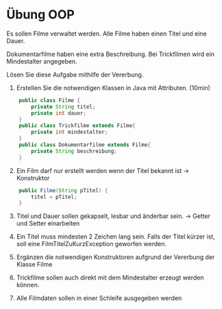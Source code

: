 # Übung OOP

Es sollen Filme verwaltet werden. Alle Filme haben einen Titel und eine Dauer.

Dokumentarfilme haben eine extra Beschreibung. Bei Trickfilmen wird ein Mindestalter angegeben.

Lösen Sie diese Aufgabe mithilfe der Vererbung.

1. Erstellen Sie die notwendigen Klassen in Java mit Attributen. (10min)
````java
    public class Filme {
        private String titel;
        private int dauer;
    }
    public class Trickfilme extends Filme{
        private int mindestalter;
    }
    public class Dokumentarfilme extends Filme{
        private String beschreibung;
    }
````

2. Ein Film darf nur erstellt werden wenn der Titel bekannt ist -> Konstruktor
````java
    public Filme(String pTitel) {
        titel = pTitel;
    }
````

3. Titel und Dauer sollen gekapselt, lesbar und änderbar sein. -> Getter und Setter einarbeiten

4. Ein Titel muss mindesten 2 Zeichen lang sein. Falls der Titel kürzer ist, soll eine FilmTitelZuKurzException geworfen werden.
5. Ergänzen die notwendigen Konstruktoren aufgrund der Vererbung der Klasse Filme
6. Trickfilme sollen auch direkt mit dem Mindestalter erzeugt werden können.
7. Alle Filmdaten sollen in einer Schleife ausgegeben werden
